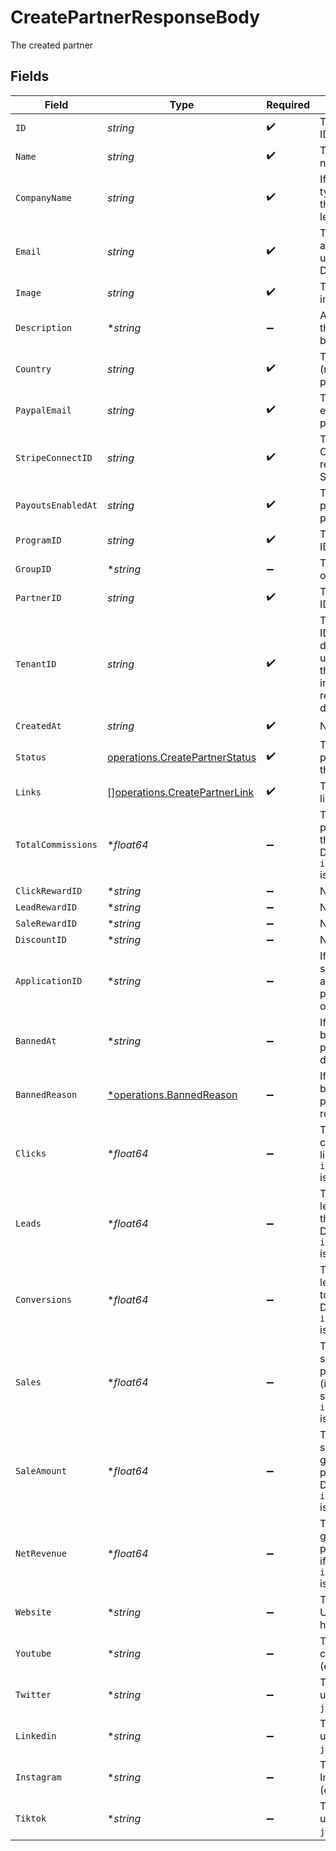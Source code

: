 # CreatePartnerResponseBody

The created partner


## Fields

| Field                                                                                                                                                                | Type                                                                                                                                                                 | Required                                                                                                                                                             | Description                                                                                                                                                          |
| -------------------------------------------------------------------------------------------------------------------------------------------------------------------- | -------------------------------------------------------------------------------------------------------------------------------------------------------------------- | -------------------------------------------------------------------------------------------------------------------------------------------------------------------- | -------------------------------------------------------------------------------------------------------------------------------------------------------------------- |
| `ID`                                                                                                                                                                 | *string*                                                                                                                                                             | :heavy_check_mark:                                                                                                                                                   | The partner's unique ID on Dub.                                                                                                                                      |
| `Name`                                                                                                                                                               | *string*                                                                                                                                                             | :heavy_check_mark:                                                                                                                                                   | The partner's full legal name.                                                                                                                                       |
| `CompanyName`                                                                                                                                                        | *string*                                                                                                                                                             | :heavy_check_mark:                                                                                                                                                   | If the partner profile type is a company, this is the partner's legal company name.                                                                                  |
| `Email`                                                                                                                                                              | *string*                                                                                                                                                             | :heavy_check_mark:                                                                                                                                                   | The partner's email address. Should be a unique value across Dub.                                                                                                    |
| `Image`                                                                                                                                                              | *string*                                                                                                                                                             | :heavy_check_mark:                                                                                                                                                   | The partner's avatar image.                                                                                                                                          |
| `Description`                                                                                                                                                        | **string*                                                                                                                                                            | :heavy_minus_sign:                                                                                                                                                   | A brief description of the partner and their background.                                                                                                             |
| `Country`                                                                                                                                                            | *string*                                                                                                                                                             | :heavy_check_mark:                                                                                                                                                   | The partner's country (required for tax purposes).                                                                                                                   |
| `PaypalEmail`                                                                                                                                                        | *string*                                                                                                                                                             | :heavy_check_mark:                                                                                                                                                   | The partner's PayPal email (for receiving payouts via PayPal).                                                                                                       |
| `StripeConnectID`                                                                                                                                                    | *string*                                                                                                                                                             | :heavy_check_mark:                                                                                                                                                   | The partner's Stripe Connect ID (for receiving payouts via Stripe).                                                                                                  |
| `PayoutsEnabledAt`                                                                                                                                                   | *string*                                                                                                                                                             | :heavy_check_mark:                                                                                                                                                   | The date when the partner enabled payouts.                                                                                                                           |
| `ProgramID`                                                                                                                                                          | *string*                                                                                                                                                             | :heavy_check_mark:                                                                                                                                                   | The program's unique ID on Dub.                                                                                                                                      |
| `GroupID`                                                                                                                                                            | **string*                                                                                                                                                            | :heavy_minus_sign:                                                                                                                                                   | The partner's group ID on Dub.                                                                                                                                       |
| `PartnerID`                                                                                                                                                          | *string*                                                                                                                                                             | :heavy_check_mark:                                                                                                                                                   | The partner's unique ID on Dub.                                                                                                                                      |
| `TenantID`                                                                                                                                                           | *string*                                                                                                                                                             | :heavy_check_mark:                                                                                                                                                   | The partner's unique ID within your database. Can be useful for associating the partner with a user in your database and retrieving/update their data in the future. |
| `CreatedAt`                                                                                                                                                          | *string*                                                                                                                                                             | :heavy_check_mark:                                                                                                                                                   | N/A                                                                                                                                                                  |
| `Status`                                                                                                                                                             | [operations.CreatePartnerStatus](../../models/operations/createpartnerstatus.md)                                                                                     | :heavy_check_mark:                                                                                                                                                   | The status of the partner's enrollment in the program.                                                                                                               |
| `Links`                                                                                                                                                              | [][operations.CreatePartnerLink](../../models/operations/createpartnerlink.md)                                                                                       | :heavy_check_mark:                                                                                                                                                   | The partner's referral links in this program.                                                                                                                        |
| `TotalCommissions`                                                                                                                                                   | **float64*                                                                                                                                                           | :heavy_minus_sign:                                                                                                                                                   | The total commissions paid to the partner for their referrals. Defaults to 0 if `includeExpandedFields` is false.                                                    |
| `ClickRewardID`                                                                                                                                                      | **string*                                                                                                                                                            | :heavy_minus_sign:                                                                                                                                                   | N/A                                                                                                                                                                  |
| `LeadRewardID`                                                                                                                                                       | **string*                                                                                                                                                            | :heavy_minus_sign:                                                                                                                                                   | N/A                                                                                                                                                                  |
| `SaleRewardID`                                                                                                                                                       | **string*                                                                                                                                                            | :heavy_minus_sign:                                                                                                                                                   | N/A                                                                                                                                                                  |
| `DiscountID`                                                                                                                                                         | **string*                                                                                                                                                            | :heavy_minus_sign:                                                                                                                                                   | N/A                                                                                                                                                                  |
| `ApplicationID`                                                                                                                                                      | **string*                                                                                                                                                            | :heavy_minus_sign:                                                                                                                                                   | If the partner submitted an application to join the program, this is the ID of the application.                                                                      |
| `BannedAt`                                                                                                                                                           | **string*                                                                                                                                                            | :heavy_minus_sign:                                                                                                                                                   | If the partner was banned from the program, this is the date of the ban.                                                                                             |
| `BannedReason`                                                                                                                                                       | [*operations.BannedReason](../../models/operations/bannedreason.md)                                                                                                  | :heavy_minus_sign:                                                                                                                                                   | If the partner was banned from the program, this is the reason for the ban.                                                                                          |
| `Clicks`                                                                                                                                                             | **float64*                                                                                                                                                           | :heavy_minus_sign:                                                                                                                                                   | The total number of clicks on the partner's links. Defaults to 0 if `includeExpandedFields` is false.                                                                |
| `Leads`                                                                                                                                                              | **float64*                                                                                                                                                           | :heavy_minus_sign:                                                                                                                                                   | The total number of leads generated by the partner's links. Defaults to 0 if `includeExpandedFields` is false.                                                       |
| `Conversions`                                                                                                                                                        | **float64*                                                                                                                                                           | :heavy_minus_sign:                                                                                                                                                   | The total number of leads that converted to paying customers. Defaults to 0 if `includeExpandedFields` is false.                                                     |
| `Sales`                                                                                                                                                              | **float64*                                                                                                                                                           | :heavy_minus_sign:                                                                                                                                                   | The total number of sales generated by the partner's links (includes recurring sales). Defaults to 0 if `includeExpandedFields` is false.                            |
| `SaleAmount`                                                                                                                                                         | **float64*                                                                                                                                                           | :heavy_minus_sign:                                                                                                                                                   | The total amount of sales (in cents) generated by the partner's links. Defaults to 0 if `includeExpandedFields` is false.                                            |
| `NetRevenue`                                                                                                                                                         | **float64*                                                                                                                                                           | :heavy_minus_sign:                                                                                                                                                   | The total net revenue generated by the partner. Defaults to 0 if `includeExpandedFields` is false.                                                                   |
| `Website`                                                                                                                                                            | **string*                                                                                                                                                            | :heavy_minus_sign:                                                                                                                                                   | The partner's website URL (including the https protocol).                                                                                                            |
| `Youtube`                                                                                                                                                            | **string*                                                                                                                                                            | :heavy_minus_sign:                                                                                                                                                   | The partner's YouTube channel username (e.g. `johndoe`).                                                                                                             |
| `Twitter`                                                                                                                                                            | **string*                                                                                                                                                            | :heavy_minus_sign:                                                                                                                                                   | The partner's Twitter username (e.g. `johndoe`).                                                                                                                     |
| `Linkedin`                                                                                                                                                           | **string*                                                                                                                                                            | :heavy_minus_sign:                                                                                                                                                   | The partner's LinkedIn username (e.g. `johndoe`).                                                                                                                    |
| `Instagram`                                                                                                                                                          | **string*                                                                                                                                                            | :heavy_minus_sign:                                                                                                                                                   | The partner's Instagram username (e.g. `johndoe`).                                                                                                                   |
| `Tiktok`                                                                                                                                                             | **string*                                                                                                                                                            | :heavy_minus_sign:                                                                                                                                                   | The partner's TikTok username (e.g. `johndoe`).                                                                                                                      |